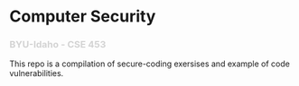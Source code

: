 # Computer Security
### <span style="color:lightgray;">BYU-Idaho - CSE 453</span>
This repo is a compilation of secure-coding exersises and example of code vulnerabilities. 
